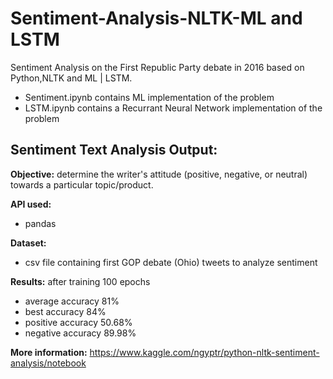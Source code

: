 # Sentiment-Analysis-NLTK-ML and LSTM
Sentiment Analysis on the First Republic Party debate in 2016 based on Python,NLTK and ML | LSTM.

- Sentiment.ipynb contains ML implementation of the problem
- LSTM.ipynb contains a Recurrant Neural Network implementation of the problem


## Sentiment Text Analysis Output:
**Objective:** determine the writer's attitude (positive, negative, or neutral) towards a particular topic/product. 

**API used:** 
- pandas 

**Dataset:** 
- csv file containing first GOP debate (Ohio) tweets to analyze sentiment

**Results:** 
after training 100 epochs 
- average accuracy 81%
- best accuracy 84%
- positive accuracy 50.68%
- negative accuracy 89.98%

**More information:** https://www.kaggle.com/ngyptr/python-nltk-sentiment-analysis/notebook
